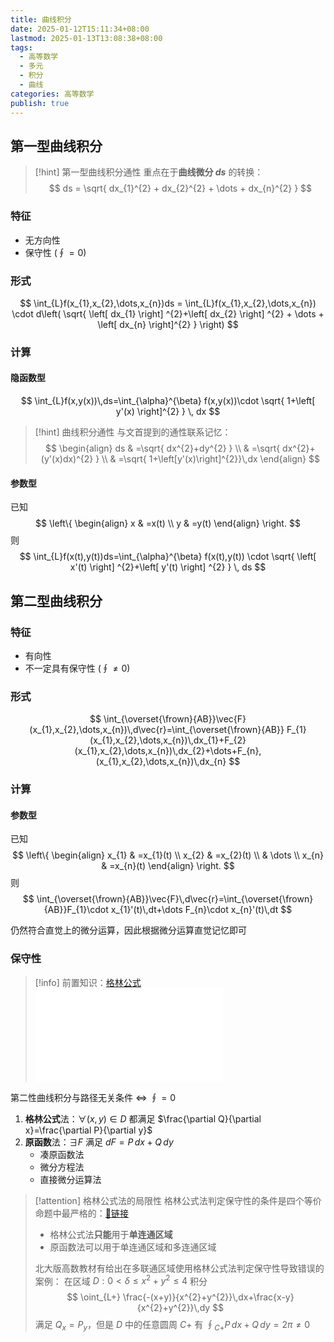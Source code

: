 ```yaml
---
title: 曲线积分
date: 2025-01-12T15:11:34+08:00
lastmod: 2025-01-13T13:08:38+08:00
tags:
  - 高等数学
  - 多元
  - 积分
  - 曲线
categories: 高等数学
publish: true
---
```


## 第一型曲线积分

>[!hint] 第一型曲线积分通性
>重点在于**曲线微分 $ds$** 的转换：
>$$
>ds = \sqrt{ dx_{1}^{2} + dx_{2}^{2} + \dots + dx_{n}^{2} }
>$$
### 特征

+ 无方向性
+ 保守性 ($\oint = 0$)

### 形式

$$
\int_{L}f(x_{1},x_{2},\dots,x_{n})ds = \int_{L}f(x_{1},x_{2},\dots,x_{n}) \cdot d\left( \sqrt{ \left[ dx_{1} \right] ^{2}+\left[ dx_{2} \right] ^{2} + \dots + \left[ dx_{n} \right]^{2}  } \right) 
$$
### 计算

#### 隐函数型

$$
\int_{L}f(x,y(x))\,ds=\int_{\alpha}^{\beta} f(x,y(x))\cdot \sqrt{ 1+\left[ y'(x) \right]^{2} } \, dx 
$$

>[!hint] 曲线积分通性
>与文首提到的通性联系记忆：
>$$
>\begin{align}
>ds & =\sqrt{ dx^{2}+dy^{2} } \\
 & =\sqrt{ dx^{2}+(y'(x)dx)^{2} } \\
> & =\sqrt{ 1+\left[y'(x)\right]^{2}}\,dx
>\end{align}
>$$

#### 参数型

已知
$$
\left\{ \begin{align}
x & =x(t) \\
y & =y(t)
\end{align} \right.
$$
则
$$
\int_{L}f(x(t),y(t))ds=\int_{\alpha}^{\beta} f(x(t),y(t)) \cdot \sqrt{ \left[ x'(t) \right] ^{2}+\left[ y'(t) \right] ^{2} } \, ds 
$$

## 第二型曲线积分

### 特征

+ 有向性
+ 不一定具有保守性 ($\oint\neq 0$)

### 形式

$$
\int_{\overset{\frown}{AB}}\vec{F}(x_{1},x_{2},\dots,x_{n})\,d\vec{r}=\int_{\overset{\frown}{AB}} F_{1}(x_{1},x_{2},\dots,x_{n})\,dx_{1}+F_{2}(x_{1},x_{2},\dots,x_{n})\,dx_{2}+\dots+F_{n},(x_{1},x_{2},\dots,x_{n})\,dx_{n}
$$
### 计算

#### 参数型

已知
$$
\left\{ \begin{align}
x_{1} & =x_{1}(t) \\
x_{2} & =x_{2}(t) \\
 & \dots \\
x_{n} & =x_{n}(t)
\end{align} \right.
$$
则
$$
\int_{\overset{\frown}{AB}}\vec{F}\,d\vec{r}=\int_{\overset{\frown}{AB}}F_{1}\cdot x_{1}'(t)\,dt+\dots F_{n}\cdot x_{n}'(t)\,dt
$$

仍然符合直觉上的微分运算，因此根据微分运算直觉记忆即可

### 保守性

>[!info] 前置知识：[格林公式](../../../../../../%E6%A0%BC%E6%9E%97%E5%85%AC%E5%BC%8F.md)
>![格林公式](../../../../../../%E6%A0%BC%E6%9E%97%E5%85%AC%E5%BC%8F.md)

第二性曲线积分与路径无关条件 $\iff$ $\oint = 0$

1. **格林公式**法：$\forall(x,y)\in D$ 都满足 $\frac{\partial Q}{\partial x}=\frac{\partial P}{\partial y}$
2. **原函数**法：$\exists F$ 满足 $dF=P\,dx+Q\,dy$
	+ 凑原函数法
	+ 微分方程法
	+ 直接微分运算法

>[!attention] 格林公式法的局限性
>格林公式法判定保守性的条件是四个等价命题中最严格的：[🔗链接](https://zhuanlan.zhihu.com/p/706762265)
>- 格林公式法**只能**用于**单连通区域**
>- 原函数法可以用于单连通区域和多连通区域
>
>北大版高数教材有给出在多联通区域使用格林公式法判定保守性导致错误的案例：
>在区域 $D:0<\delta\leq x^{2}+y^{2}\leq 4$
>积分
>$$
>\oint_{L+} \frac{-(x+y)}{x^{2}+y^{2}}\,dx+\frac{x-y}{x^{2}+y^{2}}\,dy
>$$
>满足 $Q_{x} = P_{y}$，但是 $D$ 中的任意圆周 $C+$ 有 $\oint_{C+}P\,dx+Q\,dy=2\pi\neq 0$




